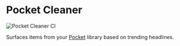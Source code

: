 # Pocket Cleaner

![Pocket Cleaner CI](https://github.com/rgardner/pocket-cleaner/workflows/Pocket%20Cleaner%20CI/badge.svg)

Surfaces items from your [Pocket](https://getpocket.com) library based on
trending headlines.
